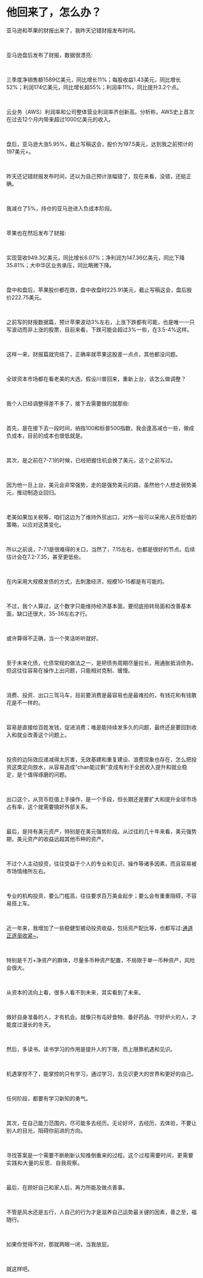 # 他回来了，怎么办？

<p style="visibility: visible;">亚马逊和苹果的财报出来了，我昨天记错财报发布时间。</p><p style="visibility: visible;"><br style="visibility: visible;"></p><p style="visibility: visible;">亚马逊盘后发布了财报，数据很漂亮:</p><p style="visibility: visible;"><br style="visibility: visible;"></p><p style="visibility: visible;">三季度净销售额1589亿美元，同比增长11%；每股收益1.43美元，同比增长52%；利润174亿美元，同比增长超55%；利润率11%，同比提升3.2个点。</p><p style="visibility: visible;"><br style="visibility: visible;"></p><p style="visibility: visible;">云业务（AWS）利润率和公司整体营业利润率齐创新高。分析称，AWS史上首次在过去12个月内带来超过1000亿美元的收入。</p><p style="visibility: visible;"><br style="visibility: visible;"></p><p style="visibility: visible;">盘后，亚马逊大涨5.95%，截止写稿这会，股价为197.5美元，达到我之前预计的197美元+。</p><p style="visibility: visible;"><br style="visibility: visible;"></p><p style="visibility: visible;">昨天还记错财报发布时间，还以为自己预计涨幅错了，现在来看，没错，还挺正确。</p><p style="visibility: visible;"><br style="visibility: visible;"></p><p style="visibility: visible;">我减仓了5%，持仓的亚马逊进入负成本阶段。</p><p style="visibility: visible;"><br style="visibility: visible;"></p><p style="visibility: visible;">苹果也在然后发布了财报:</p><p style="visibility: visible;"><br style="visibility: visible;"></p><p style="visibility: visible;">实现营收949.3亿美元，同比增长6.07%；净利润为147.36亿美元，同比下降35.81%；大中华区业务承压，同比略微下降。</p><p style="visibility: visible;"><br style="visibility: visible;"></p><p style="visibility: visible;">盘中和盘后，苹果股价都在跌，盘中收盘时225.91美元，截止写稿这会，盘后股价222.75美元。</p><p style="visibility: visible;"><br style="visibility: visible;"></p><p style="visibility: visible;">之前写的财报数据篇，预计苹果波动3%左右，上涨下跌都有可能，也是唯一一只写波动而非上涨的股票，目前来看，下跌可能会超过3%一些，在3.5-4%这样。</p><p style="visibility: visible;"><br style="visibility: visible;"></p><p style="visibility: visible;">这样一来，财报篇就完结了，正确率就苹果这股差一点点，其他都没问题。</p><p style="visibility: visible;"><br style="visibility: visible;"></p><p style="visibility: visible;">全球资本市场都在看老美的大选，假设川普回来，重新上台，该怎么做调整？</p><p style="visibility: visible;"><br style="visibility: visible;"></p><p style="visibility: visible;">我个人已经调整得差不多了，接下去需要做的就那些:</p><p style="visibility: visible;"><br style="visibility: visible;"></p><p style="visibility: visible;">首先，是在接下去一段时间，纳指100和标普500指数，我会逢高减仓一些，做成负成本，目前的成本也很低就是。</p><p style="visibility: visible;"><br style="visibility: visible;"></p><p style="visibility: visible;">其次，是之前在7-7.1的时候，已经把握住机会换了美元，这个之前写过。</p><p style="visibility: visible;"><br style="visibility: visible;"></p><p style="visibility: visible;">因为他一旦上台，美元会非常强势，走的是强势美元的路，虽然他个人想走弱势美元，推动制造业回归。</p><p><br></p><p>老美如果加关税等，咱们这边为了维持外贸出口，对外一般可以采用人民币贬值的策略，以应对这类变化。</p><p><br></p><p>所以之前说，7-7.1是很难得的关口，当然了，7.15左右，也都是很好的节点。后续估计会在7.2-7.35，甚至更低些。</p><p><br></p><p>在内采用大规模发债的方式，去刺激经济，规模10-15都是有可能的。</p><p><br></p><p>不过，我个人算过，这个数字只能维持经济基本面，要彻底扭转局面和改善基本面，缺口还很大，35-36左右才行。</p><p><br></p><p>或许算得不正确，当一个笑话听听就好。</p><p><br></p><p>至于未来化债，化债常规的做法之一，是把债务周期尽量拉长，用通胀抵消债务。但这往往容易在操作上出问题，只能相对克制、缓慢。</p><p><br></p><p>消费、投资、出口三驾马车，目前要消费是最容易也是最难拉的，有钱花和有钱敢花是不一样的。</p><p><br></p><p>容易是直接给百姓发钱，促进消费；难是能持续发多久的问题，最终还是要回到收入和就业改善这个问题上。</p><p><br></p><p>投资的边际效应递减得太厉害，无效基建和重复建设、浪费现象也存在，怎么把投资这类定向放水，从容易造成“chan能过剩”变成有利于全民收入提升和就业稳定，是个值得琢磨的问题。</p><p><br></p><p>出口这个，从货币贬值上手操作，是一个手段，但长期还是要扩大和提升全球市场占有率，这个就需要搞好外部关系。</p><p><br></p><p>最后，是持有美元资产，特别是在美元强势阶段。从过往的几十年来看，美元强势期，美元资产的收益远超其他币种的资产。</p><p><br></p><p>不过个人主动投资，往往受益于个人的专业和见识、操作等诸多因素，而且容易被市场情绪所左右。</p><p><br></p><p>专业的机构投资，要么门槛高，往往要求百万美金起步；要么会有重重阻碍，不容易搭上车。</p><p><br></p><p>近一年来，我增加了一些稳健型被动投资收益，包括资产配比等，也都写过:<a localeditorid="sorv0wzw6o00000000" href="https://mp.weixin.qq.com/s?__biz=Mzg2NTkwNTM4MA==&amp;mid=2247484496&amp;idx=1&amp;sn=1558bc678ba0ceb36d838dcc68ad07b7&amp;scene=21#wechat_redirect" textvalue="通道正逐渐收紧~" target="_blank" data-linktype="2">通道正逐渐收紧~</a>。</p><p><br></p><p>特别是千万+净资产的群体，尽量多币种资产配置，不局限于单一币种资产，风险会很大。</p><p><br></p><p>从资本的流向上看，很多人看不到未来，其实看到了未来。</p><p><br></p><p>做好自身准备的人，才有机会。就像只有屯好食物、备好药品、守好炉火的人，才能度过漫长的冬天。</p><p><br></p><p>然后，多读书。读书学习的作用是提升人的下限，而上限靠机遇和见识。</p><p><br></p><p>机遇掌控不了，能掌控的只有学习，通过学习，去见识更大的世界和更好的自己。</p><p><br></p><p>任何阶段，都要有学习新知的勇气。</p><p><br></p><p>其次，在自己能力范围内，尽可能多去经历。无论好坏，去经历，去体验，不要让别人的目光，阻碍你前进的方向。</p><p><br></p><p>寻找答案是一个需要不断刷新认知推倒重来的过程。<span style="background-color: transparent;letter-spacing: 0.034em;caret-color: var(--weui-BRAND);">这个过程需要时间，更需要实践和大量的反思、自我观察。</span></p><p><br></p><p>最后，在顾好自己和家人后，再力所能及做点善事。</p><p><br></p><p>不管是风水还是五行，人自己的行为才是滋养自己运势最关键的因素，善之至，福随行。</p><p><br></p><p>如果你觉得不对，那就两眼一闭，当我放屁。</p><p><br></p><p>就这样吧。</p><p style="display: none;"><mp-style-type data-value="10000"></mp-style-type></p>